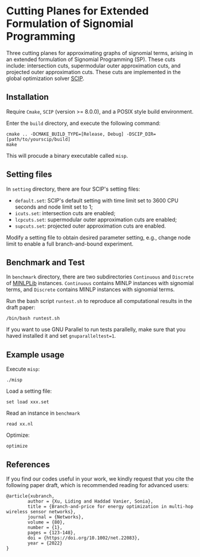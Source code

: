 # Cutting Planes for Extended Formulation of Signomial Programming

Three cutting planes for approximating graphs of signomial terms, arising in an extended formulation of 
Signomial Programming (SP). These cuts include: intersection cuts, supermodular outer approximation cuts, and projected outer approximation cuts. These cuts are implemented in  the global optimization solver [SCIP](https://www.scipopt.org/).

## Installation
Require `Cmake`, `SCIP` (version >= 8.0.0), and a POSIX style build environment. 

Enter the `build` directory, and execute the following command:
```
cmake .. -DCMAKE_BUILD_TYPE=[Release, Debug] -DSCIP_DIR=[path/to/yourscip/build]
make
```

This will procude a binary executable called `misp`.

## Setting files
In `setting` directory, there are four SCIP's setting files:
* `default.set`: SCIP's default setting with time limit set to 3600 CPU seconds and node limit set to 1;
* `icuts.set`: intersection cuts are enabled;
* `lcpcuts.set`: supermodular outer approximation cuts are enabled;
* `supcuts.set`: projected outer approximation cuts are enabled.

Modify a setting file to obtain desired parameter setting, e.g., change node limit to enable a full branch-and-bound experiment.

## Benchmark and Test
In `benchmark` directory, there are two subdirectories `Continuous` and `Discrete` of [MINLPLib](https://www.minlplib.org/) instances. `Continuous` contains MINLP instances with signomial terms, and `Discrete` contains MINLP instances with signomial terms.

Run the bash script `runtest.sh` to reproduce all computational results in the draft paper:
```
/bin/bash runtest.sh
```
If you want to use GNU Parallel to run tests parallelly, make sure that you haved installed it and set `gnuparalleltest=1`.


## Example usage

Execute `misp`:
```
./misp
```
Load a setting file:
```
set load xxx.set
```
Read an instance in `benchmark`
```
read xx.nl
```
Optimize:
```
optimize
```


## References

If you find our codes useful in your work, we kindly request that you cite the following paper draft, which is recommended reading for advanced users:

    @article{xubranch,
            author = {Xu, Liding and Haddad Vanier, Sonia},
            title = {Branch-and-price for energy optimization in multi-hop wireless sensor networks},
            journal = {Networks},
            volume = {80},
            number = {1},
            pages = {123-148},
            doi = {https://doi.org/10.1002/net.22083},
            year = {2022}
    }
